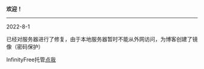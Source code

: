 **欢迎！**

---


2022-8-1

已经对服务器进行了修复，由于本地服务器暂时不能从外网访问，为博客创建了镜像（密码保护）

InfinityFree托管[点我](https://leedc.rf.gd/ "点我")
